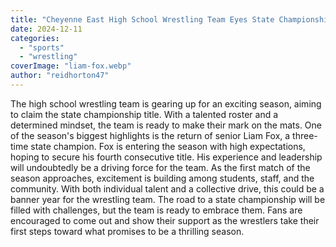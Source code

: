 ```yaml
---
title: "Cheyenne East High School Wrestling Team Eyes State Championship as Season Kicks Off"
date: 2024-12-11
categories: 
  - "sports"
  - "wrestling"
coverImage: "liam-fox.webp"
author: "reidhorton47"
---
```


The high school wrestling team is gearing up for an exciting season, aiming to claim the state championship title. With a talented roster and a determined mindset, the team is ready to make their mark on the mats. One of the season's biggest highlights is the return of senior Liam Fox, a three-time state champion. Fox is entering the season with high expectations, hoping to secure his fourth consecutive title. His experience and leadership will undoubtedly be a driving force for the team. As the first match of the season approaches, excitement is building among students, staff, and the community. With both individual talent and a collective drive, this could be a banner year for the wrestling team. The road to a state championship will be filled with challenges, but the team is ready to embrace them. Fans are encouraged to come out and show their support as the wrestlers take their first steps toward what promises to be a thrilling season.
